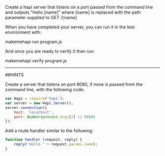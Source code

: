Create a hapi server that listens on a port passed from the
command line and outputs
"Hello [name]" where [name] is replaced with the path parameter
supplied to GET /{name}


When you have completed your server, you can run it in the test
environment with:

  makemehapi run program.js

And once you are ready to verify it then run:

  makemehapi verify program.js

-----------------------------------------------------------------
##HINTS

Create a server that listens on port 8080, if none is passed from the
command line,  with the following code:

```js
var Hapi = require('hapi');
var server = new Hapi.Server();
server.connection({
    host: 'localhost',
    port: Number(process.argv[2] || 8080)
});
```

Add a route handler similar to the following:

```js
function handler (request, reply) {
    reply('Hello ' + request.params.name);
}
```
